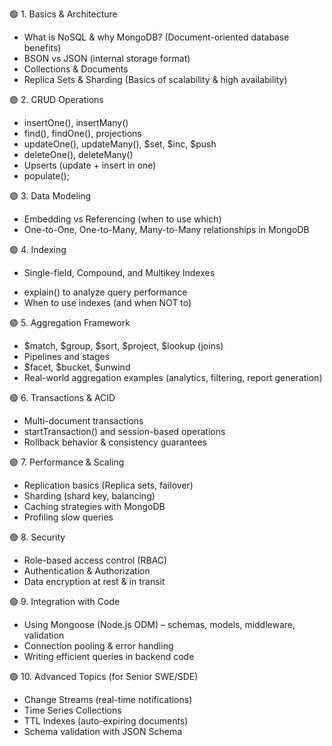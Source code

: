 🟢 1. Basics & Architecture
* What is NoSQL & why MongoDB? (Document-oriented database benefits)
* BSON vs JSON (internal storage format)
* Collections & Documents
* Replica Sets & Sharding (Basics of scalability & high availability)

🟢 2. CRUD Operations
* insertOne(), insertMany()
* find(), findOne(), projections
* updateOne(), updateMany(), $set, $inc, $push
* deleteOne(), deleteMany()
* Upserts (update + insert in one)
* populate();

🟢 3. Data Modeling
* Embedding vs Referencing (when to use which)
* One-to-One, One-to-Many, Many-to-Many relationships in MongoDB
<!-- * Schema design patterns (Bucket Pattern, Outlier Pattern, Extended Reference Pattern) Pending  -->

🟢 4. Indexing
* Single-field, Compound, and Multikey Indexes
<!-- * Text Indexes, Partial Indexes, Sparse Indexes (Pending) -->
* explain() to analyze query performance
* When to use indexes (and when NOT to)


🟢 5. Aggregation Framework
* $match, $group, $sort, $project, $lookup (joins)
* Pipelines and stages
* $facet, $bucket, $unwind
* Real-world aggregation examples (analytics, filtering, report generation)

🟢 6. Transactions & ACID
* Multi-document transactions
* startTransaction() and session-based operations
* Rollback behavior & consistency guarantees

🟢 7. Performance & Scaling
* Replication basics (Replica sets, failover)
* Sharding (shard key, balancing)
* Caching strategies with MongoDB
* Profiling slow queries

🟢 8. Security
* Role-based access control (RBAC)
* Authentication & Authorization
* Data encryption at rest & in transit

🟢 9. Integration with Code
* Using Mongoose (Node.js ODM) – schemas, models, middleware, validation
* Connection pooling & error handling
* Writing efficient queries in backend code

🟢 10. Advanced Topics (for Senior SWE/SDE)
* Change Streams (real-time notifications)
* Time Series Collections
* TTL Indexes (auto-expiring documents)
* Schema validation with JSON Schema
